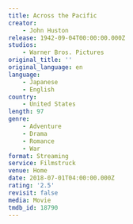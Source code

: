 ```yaml
---
title: Across the Pacific
creator:
    - John Huston
release: 1942-09-04T00:00:00.000Z
studios:
    - Warner Bros. Pictures
original_title: ''
original_language: en
language:
    - Japanese
    - English
country:
    - United States
length: 97
genre:
    - Adventure
    - Drama
    - Romance
    - War
format: Streaming
service: Filmstruck
venue: Home
date: 2018-07-01T04:00:00.000Z
rating: '2.5'
revisit: false
media: Movie
tmdb_id: 18790
---
```



